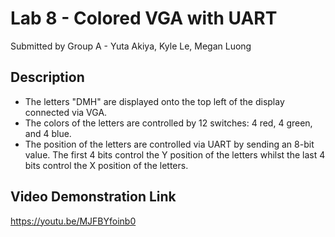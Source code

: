 # Lab 8 - Colored VGA with UART
Submitted by Group A - Yuta Akiya, Kyle Le, Megan Luong

## Description
* The letters "DMH" are displayed onto the top left of the display connected via VGA. 
* The colors of the letters are controlled by 12 switches: 4 red, 4 green, and 4  blue.
* The position of the letters are controlled via UART by sending an 8-bit value. The first 4 bits control the Y position of the letters whilst the last 4 bits control the X position of the letters.

## Video Demonstration Link
https://youtu.be/MJFBYfoinb0
